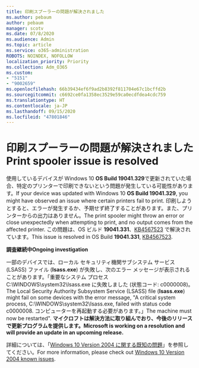 ```yaml
---
title: 印刷スプーラーの問題が解決されました
ms.author: pebaum
author: pebaum
manager: scotv
ms.date: 07/8/2020
ms.audience: Admin
ms.topic: article
ms.service: o365-administration
ROBOTS: NOINDEX, NOFOLLOW
localization_priority: Priority
ms.collection: Adm_O365
ms.custom:
- "5151"
- "9002659"
ms.openlocfilehash: 66b39434ef6f9ad2b8392f811704e67c1bcffd2b
ms.sourcegitcommit: c6692ce0fa1358ec3529e59ca0ecdfdea4cdc759
ms.translationtype: HT
ms.contentlocale: ja-JP
ms.lasthandoff: 09/15/2020
ms.locfileid: "47801846"
---
```

# <a name="print-spooler-issue-is-resolved"></a><span data-ttu-id="077a6-102">印刷スプーラーの問題が解決されました</span><span class="sxs-lookup"><span data-stu-id="077a6-102">Print spooler issue is resolved</span></span>

<span data-ttu-id="077a6-103">使用しているデバイスが Windows 10 **OS Build 19041.329**で更新されていた場合、特定のプリンターで印刷できないという問題が発生している可能性があります。</span><span class="sxs-lookup"><span data-stu-id="077a6-103">If your device was updated with Windows 10  **OS Build 19041.329**, you might have observed an issue where certain printers fail to print.</span></span> <span data-ttu-id="077a6-104">印刷しようとすると、エラーが発生するか、予期せず終了することがあります。また、プリンターからの出力はありません。</span><span class="sxs-lookup"><span data-stu-id="077a6-104">The print spooler might throw an error or close unexpectedly when attempting to print, and no output comes from the affected printer.</span></span> <span data-ttu-id="077a6-105">この問題は、OS ビルド **19041.331**、[KB4567523](https://support.microsoft.com/help/4567523/windows-10-update-kb4567523) で解決されています。</span><span class="sxs-lookup"><span data-stu-id="077a6-105">This issue is resolved in OS Build  **19041.331**, [KB4567523](https://support.microsoft.com/help/4567523/windows-10-update-kb4567523).</span></span>  

<span data-ttu-id="077a6-106">**調査継続中**</span><span class="sxs-lookup"><span data-stu-id="077a6-106">**Ongoing investigation**</span></span>

<span data-ttu-id="077a6-107">一部のデバイスでは、ローカル セキュリティ機関サブシステム サービス (LSASS) ファイル (**Isass.exe**) が失敗し、次のエラー メッセージが表示されることがあります。「重要なシステム プロセス C:\WINDOWS\system32\Isass.exe に失敗しました (状態コード: c0000008)。</span><span class="sxs-lookup"><span data-stu-id="077a6-107">The Local Security Authority Subsystem Service (LSASS) file (**Isass.exe**) might fail on some devices with the error message, "A critical system process, C:\WINDOWS\system32\Isass.exe, failed with status code c0000008.</span></span> <span data-ttu-id="077a6-108">コンピューターを再起動する必要があります。」</span><span class="sxs-lookup"><span data-stu-id="077a6-108">The machine must now be restarted".</span></span>  <span data-ttu-id="077a6-109">**マイクロフトは解決方法に取り組んでおり、今後のリリースで更新プログラムを提供します。**</span><span class="sxs-lookup"><span data-stu-id="077a6-109">**Microsoft is working on a resolution and will provide an update in an upcoming release.**</span></span>

<span data-ttu-id="077a6-110">詳細については、「[Windows 10 Version 2004 に関する既知の問題](https://docs.microsoft.com/windows/release-information/status-windows-10-2004#442msgdesc)」を参照してください。</span><span class="sxs-lookup"><span data-stu-id="077a6-110">For more information, please check out  [Windows 10 Version 2004 known issues](https://docs.microsoft.com/windows/release-information/status-windows-10-2004#442msgdesc).</span></span>